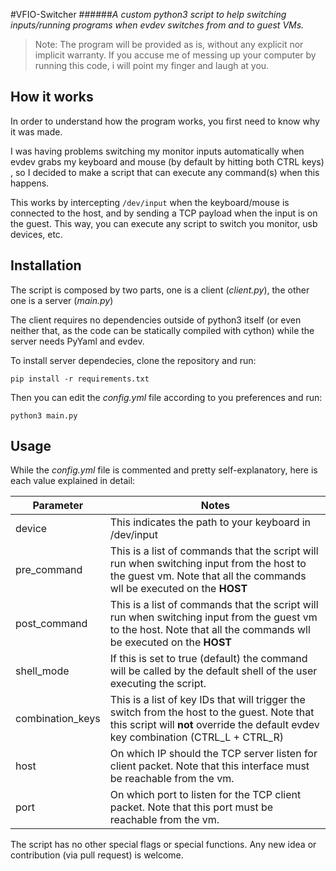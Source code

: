 #VFIO-Switcher
######*A custom python3 script to help switching inputs/running programs when evdev switches from and to guest VMs.*


> Note:
> The program will be provided as is, without any explicit nor implicit warranty. If you accuse me of messing up your computer by running this code, i will point my finger and laugh at you.

## How it works
In order to understand how the program works, you first need to know why it was made.

I was having problems switching my monitor inputs automatically when evdev grabs my keyboard and mouse (by default by hitting both CTRL keys) , so I decided to make a script that can execute any command(s) when this happens.

This works by intercepting `/dev/input` when the keyboard/mouse is connected to the host, and by sending a TCP payload when the input is on the guest.
This way, you can execute any script to switch you monitor, usb devices, etc.

## Installation
The script is composed by two parts, one is a client (*client.py*), the other one is a server (*main.py*)

The client requires no dependencies outside of python3 itself (or even neither that, as the code can be statically compiled with cython)
while the server needs PyYaml and evdev.

To install server dependecies, clone the repository and run:

`pip install -r requirements.txt`

Then you can edit the _config.yml_ file according to you preferences and run:

`python3 main.py`

## Usage
While the _config.yml_ file is commented and pretty self-explanatory, here is each value explained in detail:

|Parameter|Notes|
|---------|-----|
|device|This indicates the path to your keyboard in /dev/input|
|pre_command|This is a list of commands that the script will run when switching input from the host to the guest vm. Note that all the commands wll be executed on the **HOST**|
|post_command|This is a list of commands that the script will run when switching input from the guest vm to the host. Note that all the commands wll be executed on the **HOST**|
|shell_mode|If this is set to true (default) the command will be called by the default shell of the user executing the script.
|combination_keys|This is a list of key IDs  that will trigger the switch from the host to the guest. Note that this script will **not** override the default evdev key combination (CTRL_L + CTRL_R)|
|host|On which IP should the TCP server listen for client packet. Note that this interface must be reachable from the vm.|
|port|On which port to listen for the TCP client packet. Note that this port must be reachable from the vm.|

The script has no other special flags or special functions. Any new idea or contribution (via pull request) is welcome.